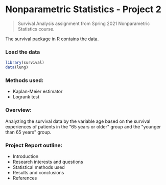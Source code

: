 # Nonparametric Statistics - Project 2
> Survival Analysis assignment from Spring 2021 Nonparametric Statistics course.

The survival package in R contains the data.

### Load the data
```R
library(survival)
data(lung)
```

### Methods used:
- Kaplan-Meier estimator
- Logrank test

### Overview:
Analyzing the survival data by the variable age based on the survival experiences of patients in the "65 years or older" group and the "younger than 65 years" group. 

### Project Report outline:
- Introduction
- Research interests and questions
- Statistical methods used
- Results and conclusions
- References
